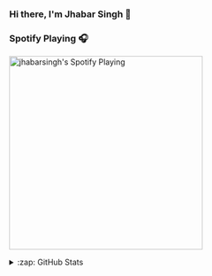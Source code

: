 ### Hi there, I'm Jhabar Singh  👋

<!--
**jhabarsingh/jhabarsingh** is a ✨ _special_ ✨ repository because its `README.md` (this file) appears on your GitHub profile.

## I'm a Husband, Father, Developer, and Teacher!!

- 🔭 I just launched my first course: [Become A VS Code SuperHero!][course]!
- 🌱 I’m currently learning everything 🤣
- 👯 I’m looking to collaborate with other content creators
- 🥅 2020 Goals: Contribute more to Open Source projects
- ⚡ Fun fact: I love to draw and play guitar / drums
![Jhabar's github stats](https://github-readme-stats.vercel.app/api?username=jhabarsingh&show_icons=true&theme=radical)
-->
### Spotify Playing 🎧

[<img src="https://now-playing-codestackr.vercel.app/api/spotify-playing" alt="jhabarsingh's Spotify Playing" width="350" />](https://open.spotify.com/playlist/30IDpCLZK9S1ZpdnDbgAOd)


<details>
  <summary>:zap: GitHub Stats</summary>

  <img align="left" alt="jhabarsingh's GitHub Stats" src="https://github-readme-stats.codestackr.vercel.app/api?username=jhabarsingh&show_icons=true&hide_border=true&theme=radical" />

[![Top Langs](https://github-readme-stats.vercel.app/api/top-langs/?username=jhabarsingh&layout=compact&theme=radical)](https://github.com/jhabarsingh/github-readme-stats)
</details>
